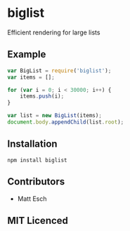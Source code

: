# biglist

Efficient rendering for large lists

## Example

```js
var BigList = require('biglist');
var items = [];

for (var i = 0; i < 30000; i++) {
    items.push(i);
}

var list = new BigList(items);
document.body.appendChild(list.root);
```

## Installation

`npm install biglist`

## Contributors

 - Matt Esch

## MIT Licenced
